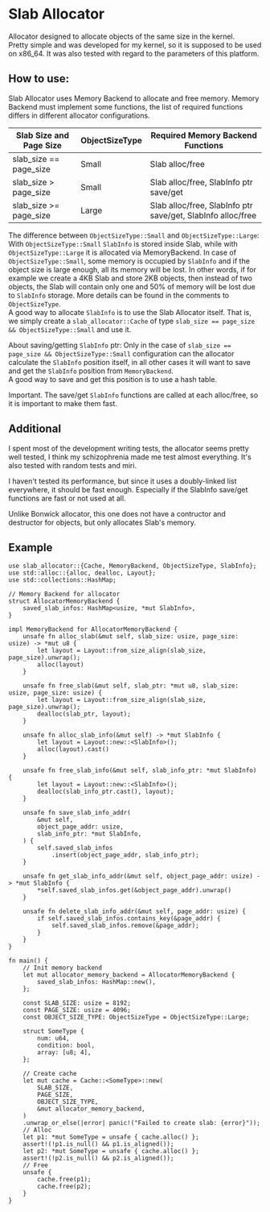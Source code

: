 # Slab Allocator

Allocator designed to allocate objects of the same size in the kernel.  
Pretty simple and was developed for my kernel, so it is supposed to be used on x86_64. It was also tested with regard to the parameters of this platform.

## How to use:
Slab Allocator uses Memory Backend to allocate and free memory. Memory Backend must implement some functions, the list of required functions differs in different allocator configurations.

Slab Size and Page Size | ObjectSizeType | Required Memory Backend Functions |
| - | - | - |
| slab_size == page_size | Small | Slab alloc/free |
| slab_size > page_size | Small | Slab alloc/free, SlabInfo ptr save/get |
| slab_size >= page_size | Large | Slab alloc/free, SlabInfo ptr save/get, SlabInfo alloc/free |

The difference between `ObjectSizeType::Small` and `ObjectSizeType::Large`:  
With `ObjectSizeType::Small` `SlabInfo` is stored inside Slab, while with `ObjectSizeType::Large` it is allocated via MemoryBackend. In case of `ObjectSizeType::Small`, some memory is occupied by `SlabInfo` and if the object size is large enough, all its memory will be lost. In other words, if for example we create a 4KB Slab and store 2KB objects, then instead of two objects, the Slab will contain only one and 50% of memory will be lost due to `SlabInfo` storage. More details can be found in the comments to `ObjectSizeType`.  
A good way to allocate `SlabInfo` is to use the Slab Allocator itself. That is, we simply create a `slab_allocator::Cache` of type `slab_size == page_size && ObjectSizeType::Small` and use it.

About saving/getting `SlabInfo` ptr:
Only in the case of `slab_size == page_size && ObjectSizeType::Small` configuration can the allocator calculate the `SlabInfo` position itself, in all other cases it will want to save and get the `SlabInfo` position from `MemoryBackend`.  
A good way to save and get this position is to use a hash table.

Important. The save/get `SlabInfo` functions are called at each alloc/free, so it is important to make them fast.

## Additional
I spent most of the development writing tests, the allocator seems pretty well tested, I think my schizophrenia made me test almost everything. It's also tested with random tests and miri.

I haven't tested its performance, but since it uses a doubly-linked list everywhere, it should be fast enough. Especially if the SlabInfo save/get functions are fast or not used at all.

Unlike Bonwick allocator, this one does not have a contructor and destructor for objects, but only allocates Slab's memory.

## Example

```
use slab_allocator::{Cache, MemoryBackend, ObjectSizeType, SlabInfo};
use std::alloc::{alloc, dealloc, Layout};
use std::collections::HashMap;

// Memory Backend for allocator
struct AllocatorMemoryBackend {
    saved_slab_infos: HashMap<usize, *mut SlabInfo>,
}

impl MemoryBackend for AllocatorMemoryBackend {
    unsafe fn alloc_slab(&mut self, slab_size: usize, page_size: usize) -> *mut u8 {
        let layout = Layout::from_size_align(slab_size, page_size).unwrap();
        alloc(layout)
    }

    unsafe fn free_slab(&mut self, slab_ptr: *mut u8, slab_size: usize, page_size: usize) {
        let layout = Layout::from_size_align(slab_size, page_size).unwrap();
        dealloc(slab_ptr, layout);
    }

    unsafe fn alloc_slab_info(&mut self) -> *mut SlabInfo {
        let layout = Layout::new::<SlabInfo>();
        alloc(layout).cast()
    }

    unsafe fn free_slab_info(&mut self, slab_info_ptr: *mut SlabInfo) {
        let layout = Layout::new::<SlabInfo>();
        dealloc(slab_info_ptr.cast(), layout);
    }

    unsafe fn save_slab_info_addr(
        &mut self,
        object_page_addr: usize,
        slab_info_ptr: *mut SlabInfo,
    ) {
        self.saved_slab_infos
            .insert(object_page_addr, slab_info_ptr);
    }

    unsafe fn get_slab_info_addr(&mut self, object_page_addr: usize) -> *mut SlabInfo {
        *self.saved_slab_infos.get(&object_page_addr).unwrap()
    }

    unsafe fn delete_slab_info_addr(&mut self, page_addr: usize) {
        if self.saved_slab_infos.contains_key(&page_addr) {
            self.saved_slab_infos.remove(&page_addr);
        }
    }
}

fn main() {
    // Init memory backend
    let mut allocator_memory_backend = AllocatorMemoryBackend {
        saved_slab_infos: HashMap::new(),
    };

    const SLAB_SIZE: usize = 8192;
    const PAGE_SIZE: usize = 4096;
    const OBJECT_SIZE_TYPE: ObjectSizeType = ObjectSizeType::Large;

    struct SomeType {
        num: u64,
        condition: bool,
        array: [u8; 4],
    };

    // Create cache
    let mut cache = Cache::<SomeType>::new(
        SLAB_SIZE,
        PAGE_SIZE,
        OBJECT_SIZE_TYPE,
        &mut allocator_memory_backend,
    )
    .unwrap_or_else(|error| panic!("Failed to create slab: {error}"));
    // Alloc
    let p1: *mut SomeType = unsafe { cache.alloc() };
    assert!(!p1.is_null() && p1.is_aligned());
    let p2: *mut SomeType = unsafe { cache.alloc() };
    assert!(!p2.is_null() && p2.is_aligned());
    // Free
    unsafe {
        cache.free(p1);
        cache.free(p2);
    }
}

```

